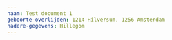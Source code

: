 ```yaml
---
naam: Test document 1
geboorte-overlijden: 1214 Hilversum, 1256 Amsterdam
nadere-gegevens: Hillegom
---
```

